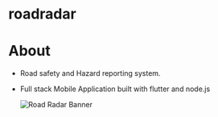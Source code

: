 # roadradar

# About
 - Road safety and Hazard reporting system.
 - Full stack Mobile Application built with flutter and node.js


   ![Road Radar Banner](https://github.com/iamthejafar/RoadRadar/assets/109048758/212447f9-6af7-43e4-8e3d-7d52177aed66)

